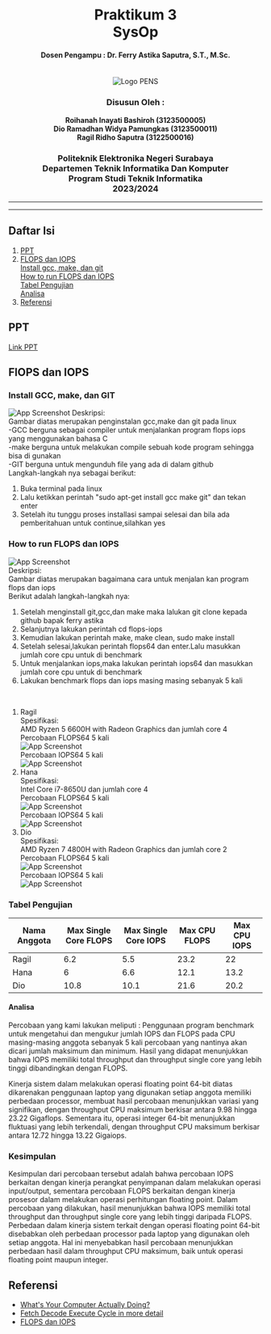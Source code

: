 <div align="center">
    <h1 style="text-align: center;font-weight: bold">Praktikum 3<br>SysOp</h1>
    <h4 style="text-align: center;">Dosen Pengampu : Dr. Ferry Astika Saputra, S.T., M.Sc.</h4>
</div>
<br />
<div align="center">
    <img src="Logo_PENS.png" alt="Logo PENS">
    <h3 style="text-align: center;">Disusun Oleh : </h3>
    <p style="text-align: center;">
        <strong>Roihanah Inayati Bashiroh (3123500005)</strong><br>
        <strong>Dio Ramadhan Widya Pamungkas (3123500011)</strong><br>
        <strong>Ragil Ridho Saputra (3122500016)</strong>
    </p>

<h3>Politeknik Elektronika Negeri Surabaya<br>Departemen Teknik
Informatika Dan Komputer<br>Program Studi Teknik Informatika<br>2023/2024</h3>
    <hr>
    <hr>
</div>

## Daftar Isi

1. [PPT](#ppt)
2. [FLOPS dan IOPS](#flops-dan-iops)<br>
   [Install gcc, make, dan git](#install-gcc-make-dan-git)<br>
   [How to run FLOPS dan IOPS](#how-to-run-flops-dan-iops)<br>
   [Tabel Pengujian](#tabel-pengujian)<br>
   [Analisa](#analisa)
3. [Referensi](#referensi)

## PPT

[Link PPT](https://www.canva.com/design/DAF_Q_JAZRc/i6EOGG2lMCJPxMgpVESW0g/view?utm_content=DAF_Q_JAZRc&utm_campaign=designshare&utm_medium=link&utm_source=editor)

## FlOPS dan IOPS

### Install GCC, make, dan GIT

![App Screenshot](installmakegit.jpg)
Deskripsi:
<br>Gambar diatas merupakan penginstalan gcc,make dan git pada linux
<br>-GCC berguna sebagai compiler untuk menjalankan program flops iops yang menggunakan bahasa C
<br>-make berguna untuk melakukan compile sebuah kode program sehingga bisa di gunakan
<br>-GIT berguna untuk mengunduh file yang ada di dalam github
<br>Langkah-langkah nya sebagai berikut:
1. Buka terminal pada linux
2. Lalu ketikkan perintah "sudo apt-get install gcc make git" dan tekan enter
3. Setelah itu tunggu proses installasi sampai selesai dan bila ada pemberitahuan untuk continue,silahkan yes

### How to run FLOPS dan IOPS

![App Screenshot](runflopsiops.jpg)
<br>Deskripsi:
<br>Gambar diatas merupakan bagaimana cara untuk menjalan kan program flops dan iops
<br>Berikut adalah langkah-langkah nya:
1. Setelah menginstall git,gcc,dan make maka lalukan git clone kepada github bapak ferry astika
2. Selanjutnya lakukan perintah cd flops-iops
3. Kemudian lakukan perintah make, make clean, sudo make install
4. Setelah selesai,lakukan perintah flops64 dan enter.Lalu masukkan jumlah core cpu untuk di benchmark
5. Untuk menjalankan iops,maka lakukan perintah iops64 dan masukkan jumlah core cpu untuk di benchmark
6. Lakukan benchmark flops dan iops masing masing sebanyak 5 kali
<br>


1. Ragil<br>
   Spesifikasi:
   <br>
   AMD Ryzen 5 6600H with Radeon Graphics dan jumlah core 4<br>
   Percobaan FLOPS64 5 kali<br>
   ![App Screenshot](flopsragil.jpg)<br>
   Percobaan IOPS64 5 kali<br>
   ![App Screenshot](iopsragil.jpg)<br>
2. Hana<br>
   Spesifikasi:<br>
   Intel Core i7-8650U dan jumlah core 4<br>
   Percobaan FLOPS64 5 kali<br>
   ![App Screenshot](flopshana.jpg)<br>
   Percobaan IOPS64 5 kali<br>
   ![App Screenshot](iopshana.jpg)<br>
3. Dio<br>
   Spesifikasi:<br>
   AMD Ryzen 7 4800H with Radeon Graphics dan jumlah core 2
   Percobaan FLOPS64 5 kali<br>
   ![App Screenshot](flopsdio.jpg)<br>
   Percobaan IOPS64 5 kali<br>
   ![App Screenshot](iopsdio.jpg)<br>

### Tabel Pengujian

| Nama Anggota | Max Single Core FLOPS | Max Single Core IOPS | Max CPU FLOPS | Max CPU IOPS |
| ------------ | --------------------- | -------------------- | ------------- | ------------ |
| Ragil        | 6.2                   | 5.5                  | 23.2          | 22           |
| Hana         | 6                     | 6.6                  | 12.1          | 13.2         |
| Dio          | 10.8                  | 10.1                 | 21.6          | 20.2         |

#### Analisa

Percobaan yang kami lakukan meliputi : Penggunaan program benchmark untuk mengetahui dan mengukur jumlah IOPS dan FLOPS pada CPU masing-masing anggota sebanyak 5 kali percobaan yang nantinya akan dicari jumlah maksimum dan minimum. Hasil yang didapat menunjukkan bahwa IOPS memiliki total throughput dan throughput single core yang lebih tinggi dibandingkan dengan FLOPS. 

Kinerja sistem dalam melakukan operasi floating point 64-bit diatas dikarenakan penggunaan laptop yang digunakan setiap anggota memiliki perbedaan processor, membuat hasil percobaan menunjukkan variasi yang signifikan, dengan throughput CPU maksimum berkisar antara 9.98 hingga 23.22 Gigaflops. Sementara itu, operasi integer 64-bit menunjukkan fluktuasi yang lebih terkendali, dengan throughput CPU maksimum berkisar antara 12.72 hingga 13.22 Gigaiops.

### Kesimpulan

Kesimpulan dari percobaan tersebut adalah bahwa percobaan IOPS berkaitan dengan kinerja perangkat penyimpanan dalam melakukan operasi input/output, sementara percobaan FLOPS berkaitan dengan kinerja prosesor dalam melakukan operasi perhitungan floating point. Dalam percobaan yang dilakukan, hasil menunjukkan bahwa IOPS memiliki total throughput dan throughput single core yang lebih tinggi daripada FLOPS. Perbedaan dalam kinerja sistem terkait dengan operasi floating point 64-bit disebabkan oleh perbedaan processor pada laptop yang digunakan oleh setiap anggota. Hal ini menyebabkan hasil percobaan menunjukkan perbedaan hasil dalam throughput CPU maksimum, baik untuk operasi floating point maupun integer.

## Referensi

- [What's Your Computer Actually Doing?](https://www.youtube.com/watch?v=Z5JC9Ve1sfI)
- [Fetch Decode Execute Cycle in more detail](https://www.youtube.com/watch?v=jFDMZpkUWCw)
- [FLOPS dan IOPS](https://github.com/ferryastika/flops-iops)
